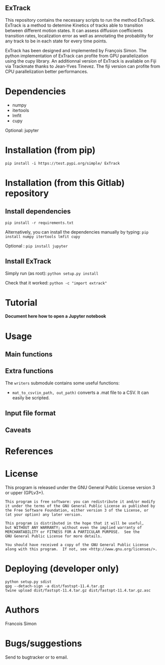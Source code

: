ExTrack
-------

This repository contains the necessary scripts to run the method ExTrack. ExTrack is a method to detemine Kinetics of tracks able to transition between different motion states. It can assess diffusion coefficients transition rates, localization error as well as annotating the probability for any track to be in each state for every time points.

ExTrack has been designed and implemented by François Simon. The python implementation of ExTrack can profite from GPU parallelization using the cupy library. An additionnal version of ExTrack is available on Fiji via Trackmate thanks to Jean-Yves Tinevez. The fiji version can profite from CPU parallelization better performances.

# Dependencies

- numpy
- itertools
- lmfit
- cupy

Optional: jupyter

# Installation (from pip)

`pip install -i https://test.pypi.org/simple/ ExTrack`

# Installation (from this Gitlab) repository

## Install dependencies
`pip install -r requirements.txt`

Alternatively, you can install the dependencies manually by typing:
`pip install numpy itertools lmfit cupy`

Optional : `pip install jupyter`

## Install ExTrack

Simply run (as root): `python setup.py install`

Check that it worked: `python -c "import extrack"`


# Tutorial

**Document here how to open a Jupyter notebook**

# Usage
## Main functions

## Extra functions
The `writers` submodule contains some useful functions:

- `mat_to_csv(in_path, out_path)` converts a .mat file to a CSV. It can easily be scripted.

## Input file format
## Caveats

# References

# License
This program is released under the GNU General Public License version 3 or upper (GPLv3+).


    This program is free software: you can redistribute it and/or modify
    it under the terms of the GNU General Public License as published by
    the Free Software Foundation, either version 3 of the License, or
    (at your option) any later version.

    This program is distributed in the hope that it will be useful,
    but WITHOUT ANY WARRANTY; without even the implied warranty of
    MERCHANTABILITY or FITNESS FOR A PARTICULAR PURPOSE.  See the
    GNU General Public License for more details.

    You should have received a copy of the GNU General Public License
    along with this program.  If not, see <http://www.gnu.org/licenses/>.

# Deploying (developer only)
```
python setup.py sdist
gpg --detach-sign -a dist/fastspt-11.4.tar.gz
twine upload dist/fastspt-11.4.tar.gz dist/fastspt-11.4.tar.gz.asc
```
# Authors
Francois Simon

# Bugs/suggestions
Send to bugtracker or to email.
